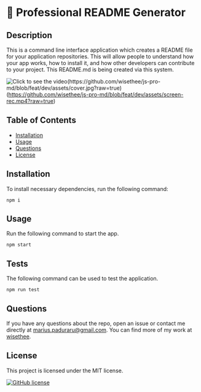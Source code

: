 
# :file_folder: Professional README Generator
## Description
This is a command line interface application which creates a README file for your application repositories. This will allow people to understand how your app works, how to install it, and how other developers can contribute to your project. This README.md is being created via this system.

![Click to see the video(https://github.com/wisethee/js-pro-md/blob/feat/dev/assets/cover.jpg?raw=true)](https://github.com/wisethee/js-pro-md/blob/feat/dev/assets/cover.jpg?raw=true)(https://github.com/wisethee/js-pro-md/blob/feat/dev/assets/screen-rec.mp4?raw=true)

## Table of Contents
* [Installation](#installation)
* [Usage](#usage)
* [Questions](#questions)
* [License](#license)
## Installation
To install necessary dependencies, run the following command:
```
npm i
```
## Usage
Run the following command to start the app.
```
npm start
```
## Tests
The following command can be used to test the application.
```
npm run test
```
## Questions
If you have any questions about the repo, open an issue or contact me directly at marius.paduraru@gmail.com. You can find more of my work at [wisethee](https://github.com/wisethee).
## License
This project is licensed under the MIT license.

[![GitHub license](https://img.shields.io/github/license/Naereen/StrapDown.js.svg)](LICENSE)
